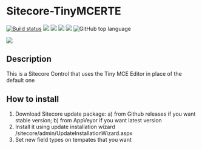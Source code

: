 # Sitecore-TinyMCERTE

[![Build status](https://ci.appveyor.com/api/projects/status/mj3633bo4rwfdgts?svg=true)](https://ci.appveyor.com/project/Antonytm/sitecore-tinymcerte)
[![](https://sonarcloud.io/api/project_badges/measure?project=TinyMCERTE&metric=coverage)](https://sonarcloud.io/component_measures?id=TinyMCERTE&metric=coverage)
[![](https://sonarcloud.io/api/project_badges/measure?project=TinyMCERTE&metric=code_smells)](https://sonarcloud.io/component_measures?id=TinyMCERTE&metric=code_smells) 
[![](https://sonarcloud.io/api/project_badges/measure?project=TinyMCERTE&metric=bugs)](https://sonarcloud.io/component_measures?id=TinyMCERTE&metric=bugs)
[![](https://sonarcloud.io/api/project_badges/measure?project=TinyMCERTE&metric=vulnerabilities)](https://sonarcloud.io/project/issues?id=TinyMCERTE&resolved=false&types=VULNERABILITY)
![GitHub top language](https://img.shields.io/github/languages/top/antonytm/sitecore-tinymcerte)

[![](https://sonarcloud.io/api/project_badges/quality_gate?project=TinyMCERTE)](https://sonarcloud.io/dashboard/index/TinyMCERTE)

## Description

This is a Sitecore Control that uses the Tiny MCE Editor in place of the default one

## How to install

1. Download Sitecore update package: a) from Github releases if you want stable version; b) from AppVeyor if you want latest version
2. Install it using update installation wizard /sitecore/admin/UpdateInstallationWizard.aspx
3. Set new field types on tempates that you want